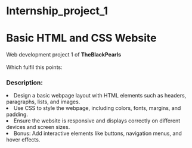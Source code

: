 # Internship_project_1
<h1>Basic HTML and CSS Website</h1>
Web development project 1 of <b>TheBlackPearls</b> <br><br>
Which fulfil this points:<br>
<h3>Description:</h3>
<ui>
<li>Design a basic webpage layout with HTML elements such as headers, paragraphs, lists, and images.</li>
<li>Use CSS to style the webpage, including colors, fonts, margins, and padding.</li>
<li>Ensure the website is responsive and displays correctly on different devices and screen sizes.</li>
<li>Bonus: Add interactive elements like buttons, navigation menus, and hover effects.</li>
</ui>
